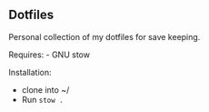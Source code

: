 ## Dotfiles

Personal collection of my dotfiles for save keeping.

Requires:
    - GNU stow

Installation:
- clone into ~/
- Run `stow .`
